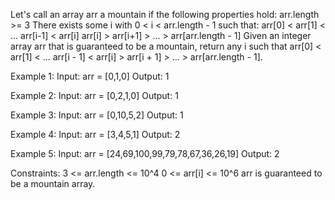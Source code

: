 Let's call an array arr a mountain if the following properties hold:
arr.length >= 3
There exists some i with 0 < i < arr.length - 1 such that:
arr[0] < arr[1] < ... arr[i-1] < arr[i]
arr[i] > arr[i+1] > ... > arr[arr.length - 1]
Given an integer array arr that is guaranteed to be a mountain, return any i such that arr[0] < arr[1] < ... arr[i - 1] < arr[i] > arr[i + 1] > ... > arr[arr.length - 1].

 
Example 1:
Input: arr = [0,1,0]
Output: 1

Example 2:
Input: arr = [0,2,1,0]
Output: 1

Example 3:
Input: arr = [0,10,5,2]
Output: 1

Example 4:
Input: arr = [3,4,5,1]
Output: 2

Example 5:
Input: arr = [24,69,100,99,79,78,67,36,26,19]
Output: 2
 
Constraints:
3 <= arr.length <= 10^4
0 <= arr[i] <= 10^6
arr is guaranteed to be a mountain array.